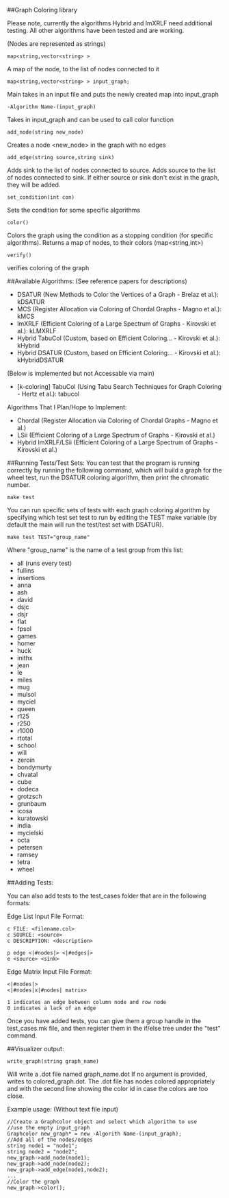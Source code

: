 ##Graph Coloring library 

Please note, currently the algorithms Hybrid and lmXRLF need additional testing. All other algorithms have been tested and are working.

(Nodes are represented as strings)

    map<string,vector<string> >
A map of the node, to the list of nodes connected to it

    map<string,vector<string> > input_graph;
Main takes in an input file and puts the newly created map into input_graph

    -Algorithm Name-(input_graph)
Takes in input_graph and can be used to call color function
    
    add_node(string new_node)
Creates a node <new_node> in the graph with no edges
    
    add_edge(string source,string sink)
Adds sink to the list of nodes connected to source. Adds source to the list of nodes connected to sink. If either source or sink don't exist in the graph, they will be added.
    
    set_condition(int con)
Sets the condition for some specific algorithms

    color()
Colors the graph using the condition as a stopping condition (for specific algorithms). Returns a map of nodes, to their colors (map<string,int>)

    verify()
verifies coloring of the graph

##Available Algorithms: 
(See reference papers for descriptions)

- DSATUR (New Methods to Color the Vertices of a Graph - Brelaz et al.): kDSATUR
- MCS (Register Allocation via Coloring of Chordal Graphs - Magno et al.): kMCS
- lmXRLF (Efficient Coloring of a Large Spectrum of Graphs - Kirovski et al.): kLMXRLF
- Hybrid TabuCol (Custom, based on Efficient Coloring... - Kirovski et al.): kHybrid
- Hybrid DSATUR (Custom, based on Efficient Coloring... - Kirovski et al.): kHybridDSATUR

(Below is implemented but not Accessable via main)

- [k-coloring] TabuCol (Using Tabu Search Techniques for Graph Coloring - Hertz et al.): tabucol

Algorithms That I Plan/Hope to Implement:

- Chordal (Register Allocation via Coloring of Chordal Graphs - Magno et al.)
- LSii (Efficient Coloring of a Large Spectrum of Graphs - Kirovski et al.)
- Hybrid lmXRLF/LSii (Efficient Coloring of a Large Spectrum of Graphs - Kirovski et al.)

##Running Tests/Test Sets:
You can test that the program is running correctly by running the following command, which will build a graph for the wheel test, run the DSATUR coloring algorithm, then print the chromatic number.

    make test

You can run specific sets of tests with each graph coloring algorithm by specifying which test set test to run by editing the TEST make variable (by default the main will run the test/test set with DSATUR).

    make test TEST="group_name"

Where "group_name" is the name of a test group from this list:

- all (runs every test)
- fullins
- insertions
- anna
- ash
- david
- dsjc
- dsjr
- flat
- fpsol
- games
- homer
- huck
- inithx
- jean
- le
- miles
- mug
- mulsol
- myciel
- queen
- r125
- r250
- r1000
- rtotal
- school
- will
- zeroin
- bondymurty
- chvatal
- cube
- dodeca
- grotzsch
- grunbaum
- icosa
- kuratowski
- india
- mycielski
- octa
- petersen
- ramsey
- tetra
- wheel

##Adding Tests:

You can also add tests to the test_cases folder that are in the following formats:

Edge List Input File Format:

    c FILE: <filename.col>
    c SOURCE: <source>
    c DESCRIPTION: <description>

    p edge <|#nodes|> <|#edges|>
    e <source> <sink>

Edge Matrix Input File Format:

    <|#nodes|>
    <|#nodes|x|#nodes| matrix>

    1 indicates an edge between column node and row node
    0 indicates a lack of an edge

Once you have added tests, you can give them a group handle in the test_cases.mk file, and then register them in the if/else tree under the "test" command.

##Visualizer output:

    write_graph(string graph_name)

Will write a .dot file named graph_name.dot
If no argument is provided, writes to colored_graph.dot. The .dot file has
    nodes colored appropriately and with the second line showing the color id
    in case the colors are too close.

Example usage: (Without text file input)

    //Create a Graphcolor object and select which algorithm to use
    //use the empty input_graph
    Graphcolor new_graph* = new -Algorith Name-(input_graph);
    //Add all of the nodes/edges
    string node1 = "node1";
    string node2 = "node2";
    new_graph->add_node(node1);
    new_graph->add_node(node2);
    new_graph->add_edge(node1,node2);
    ...
    //Color the graph
    new_graph->color();

